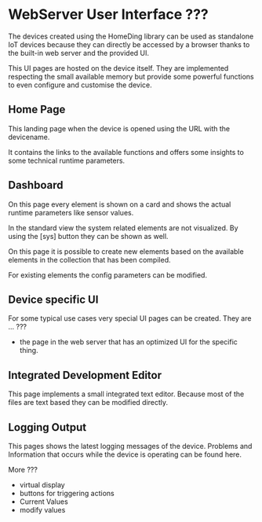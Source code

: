 # WebServer User Interface ???

The devices created using the HomeDing library 
can be used as standalone IoT devices because they can directly be accessed by a browser thanks to the built-in web server and the provided UI.

This UI pages are hosted on the device itself. They are implemented respecting the small available memory but provide some powerful functions to even configure and customise the device.

## Home Page 

This landing page when the device is opened using the URL with the devicename. 

It contains the links to the available functions and offers some insights to some technical runtime parameters.

## Dashboard

On this page every element is shown on a card and shows the actual runtime parameters like sensor values.

In the standard view the system related elements are not visualized. By using the [sys] button they can be shown as well.

On this page it is possible to create new elements based on the available elements in the collection that has been compiled. 

For existing elements the config parameters can be modified.


## Device specific UI

For some typical use cases very special UI pages can be created. They are ... ???

* the page in the web server that has an optimized UI for the specific thing.


## Integrated Development Editor

This page implements a small integrated text editor. Because most of the files are text based they can be modified directly.


## Logging Output

This pages shows the latest logging messages of the device. Problems and Information that occurs while the device is operating can be found here.


More ???

* virtual display
* buttons for triggering actions
* Current Values
* modify values